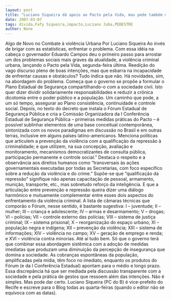 ```yaml
---
layout: post
title: "Luciano Siqueira dá apoio ao Pacto pela Vida, mas pede também medidas imediatas"
date: 2007-03-07
tags: dívida,Fafy Siqueira,impacto,Luciano Juba,PEDESTRE
author: None
---
```

Algo de Novo no Combate à violência Urbana 
Por Luciano Siqueira
Ao invés de brigar com as estatísticas, enfrentar o problema. 
Com essa idéia na cabeça o governador Eduardo Campos deu o primeiro passo para arrostar um dos problemas sociais mais graves da atualidade, a violência criminal urbana, lançando o Pacto pela Vida, segunda-feira última.
Reedição do vago discurso pleno de boas intenções, mas que esbarra na incapacidade de enfrentar causas e obstáculos? Tudo indica que não. Há novidades, sim, na abordagem do problema.
Começa que o governo se propõe a formular o Plano Estadual de Segurança compartilhando-o com a sociedade civil. Isto quer dizer dividir solidariamente responsabilidades e reduzir a crônica dicotomia entre o poder público e a população. Um caminho que pode, a um só tempo, assegurar ao Plano consistência, continuidade e controle social.
Depois, no texto do decreto que instala o Fórum Estadual de Segurança Pública e cria a Comissão Organizadora da I Conferência Estadual de Segurança Pública – primeiras medidas práticas do Pacto – é possível sublinhar elementos de uma base conceitual contemporânea, sintonizada com os novos paradigmas em discussão no Brasil e em outras terras, inclusive em alguns países latino-americanos. 
Menciona políticas que articulem a prevenção da violência com a qualificação da repressão à criminalidade; e que utilizem, na sua concepção, avaliação e monitoramento, mecanismos democratizantes de consulta pública, participação permanente e controle social.” 
Destaca o respeito e a observância aos direitos humanos como “transversais às ações governamentais executadas por todas as Secretarias, com foco específico sobre a redução da violência e do crime.”
Supõe-se que “qualificação da repressão” signifique não apenas capacitação de pessoal, armamento, munição, transporte, etc., mas sobretudo reforço da inteligência. E que a articulação entre prevenção e repressão queira dizer uma diálogo harmônico e mutuamente complementar entre esses dois aspectos do enfrentamento da violência criminal.
A lista de câmaras técnicas que comporão o Fórum, nesse sentido, é bastante sugestiva: I – juventude; II – mulher; III – criança e adolescente; IV – armas e desarmamento; V – drogas; VI – polícias; VII – controle externo das polícias; VIII – sistema de justiça criminal; IX – sistema prisional; X – reorganização do espaço urbano; XI – população negra e indígena; XII – prevenção da violência; XIII – sistema de informações; XIV – violência no campo; XV – geração de emprego e renda; e XVI – violência contra minorias.
Até aí tudo bem. Só que o governo terá que combinar essa abordagem sistêmica com a adoção de medidas imediatas que produzam uma diminuição da percepção de insegurança que domina a sociedade. As cobranças espontâneas da população, amplificadas pela mídia, têm foco no imediato, enquanto os produtos do Fórum (e da I Conferência Estadual) apontam para o médio e longo prazo. 
Essa discrepância há que ser mediada pela discussão transparente com a sociedade e pela prática de gestos que ressoem além das intenções.
Não é simples. Mas pode dar certo. 
Luciano Siqueira (PC do B) é vice-prefeito do Recife e escreve para o Blog todas as quarta-feiras (quando o editor não se equivoca com as datas). 